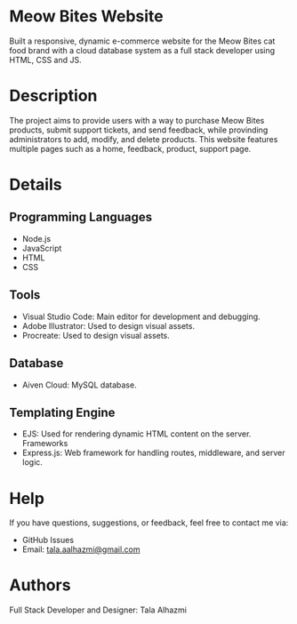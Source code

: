 # Meow Bites Website
Built a responsive, dynamic e-commerce website for the Meow Bites cat food brand with a cloud database system as a full stack developer using HTML, CSS and JS.

# Description
The project aims to provide users with a way to purchase Meow Bites products, submit support tickets, and send feedback, while provinding administrators to add, modify, and delete products. This website features multiple pages such as a home, feedback, product, support page. 

# Details
Programming Languages
-----
- Node.js
- JavaScript
- HTML
- CSS

Tools
-----
- Visual Studio Code: Main editor for development and debugging.
- Adobe Illustrator: Used to design visual assets.
- Procreate: Used to design visual assets.

Database
-----
- Aiven Cloud: MySQL database.

Templating Engine
-----
- EJS: Used for rendering dynamic HTML content on the server.
Frameworks
- Express.js: Web framework for handling routes, middleware, and server logic.

# Help
If you have questions, suggestions, or feedback, feel free to contact me via:

- GitHub Issues
- Email: tala.aalhazmi@gmail.com
  
# Authors
Full Stack Developer and Designer: Tala Alhazmi
